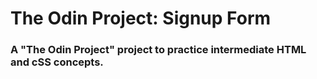 # The Odin Project: Signup Form
### A "The Odin Project" project to practice intermediate HTML and cSS concepts.